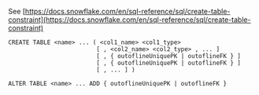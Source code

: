See [https://docs.snowflake.com/en/sql-reference/sql/create-table-constraint](https://docs.snowflake.com/en/sql-reference/sql/create-table-constraint)
```
CREATE TABLE <name> ... ( <col1_name> <col1_type>
                         [ , <col2_name> <col2_type> , ... ]
                         [ , { outoflineUniquePK | outoflineFK } ]
                         [ , { outoflineUniquePK | outoflineFK } ]
                         [ , ... ] )

ALTER TABLE <name> ... ADD { outoflineUniquePK | outoflineFK }
```
